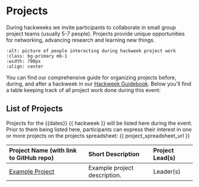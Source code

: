 # Projects

During hackweeks we invite participants to collaborate in small group project teams (usually 5-7 people). Projects provide unique opportunities for networking, advancing research and learning new things.

```{image} ../img/projects-montage.png
:alt: picture of people interacting during hackweek project work
:class: bg-primary mb-1
:width: 700px
:align: center
```

You can find our comprehensive guide for organizing projects before, during, and after a hackweek in our [Hackweek Guidebook](https://guidebook.hackweek.io/training/projects/index.html). Below you'll find a table keeping track of all project work done during this event:

## List of Projects

Projects for the {{dates}} {{ hackweek }} will be listed here during the event. Prior to them being listed here, participants can express their interest in one or more projects on the projects spreadsheet: {{ project_spreadsheet_url }}

| Project Name (with link to GitHub repo) | Short Description | Project Lead(s) |
|:--------|:--------|:-----|
| [Example Project](https://github.com/uwhackweek/sample_project_repository) | Example project description. | Leader(s) |
